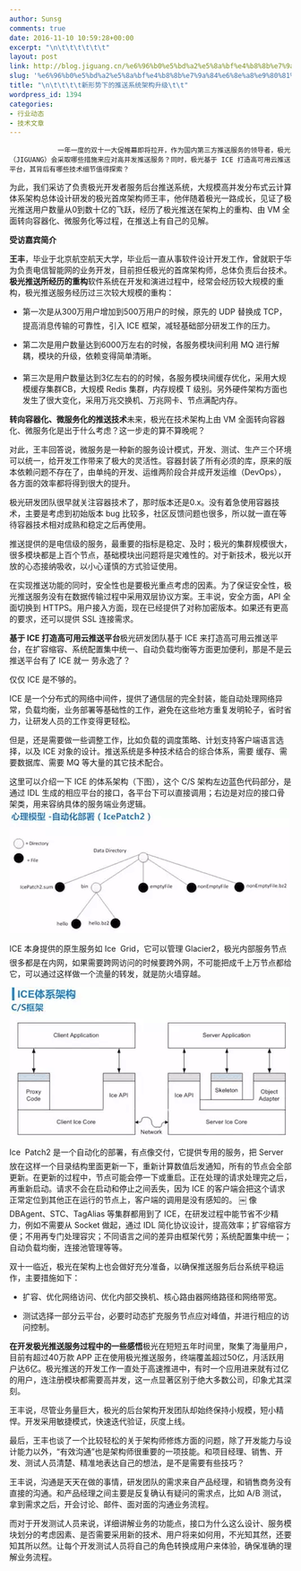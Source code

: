 ```yaml
---
author: Sunsg
comments: true
date: 2016-11-10 10:59:28+00:00
excerpt: "\n\t\t\t\t\t\t"
layout: post
link: http://blog.jiguang.cn/%e6%96%b0%e5%bd%a2%e5%8a%bf%e4%b8%8b%e7%9a%84%e6%8e%a8%e9%80%81%e7%b3%bb%e7%bb%9f%e6%9e%b6%e6%9e%84%e5%8d%87%e7%ba%a7/
slug: '%e6%96%b0%e5%bd%a2%e5%8a%bf%e4%b8%8b%e7%9a%84%e6%8e%a8%e9%80%81%e7%b3%bb%e7%bb%9f%e6%9e%b6%e6%9e%84%e5%8d%87%e7%ba%a7'
title: "\n\t\t\t\t新形势下的推送系统架构升级\t\t"
wordpress_id: 1394
categories:
- 行业动态
- 技术文章
---
```



				一年一度的双十一大促帷幕即将拉开，作为国内第三方推送服务的领导者，极光（JIGUANG）会采取哪些措施来应对高并发推送服务？同时，极光基于 ICE 打造高可用云推送平台，其背后有哪些技术细节值得探索？

为此，我们采访了负责极光开发者服务后台推送系统，大规模高并发分布式云计算体系架构总体设计研发的极光首席架构师王丰，他伴随着极光一路成长，见证了极光推送用户数量从0到数十亿的飞跃，经历了极光推送在架构上的重构、由 VM 全面转向容器化、微服务化等过程，在推送上有自己的见解。




**受访嘉宾简介**



**王丰**，毕业于北京航空航天大学，毕业后一直从事软件设计开发工作，曾就职于华为负责电信智能网的业务开发，目前担任极光的首席架构师，总体负责后台技术。**极光推送所经历的重构**软件系统在开发和演进过程中，经常会经历较大规模的重构，极光推送服务经历过三次较大规模的重构：



	
  * 第一次是从300万用户增加到500万用户的时候，原先的 UDP 替换成 TCP，提高消息传输的可靠性，引入 ICE 框架，减轻基础部分研发工作的压力。

	
  * 第二次是用户数量达到6000万左右的时候，各服务模块间利用 MQ 进行解耦，模块的升级，依赖变得简单清晰。 

	
  * 第三次是用户数量达到3亿左右的的时候，各服务模块间缓存优化，采用大规模缓存集群CB，大规模 Redis 集群，内存规模 T 级别。另外硬件架构方面也发生了很大变化，采用万兆交换机、万兆网卡、节点满配内存。


**转向容器化、微服务化的推送技术**未来，极光在技术架构上由 VM 全面转向容器化、微服务化是出于什么考虑？这一步走的算不算晚呢？

对此，王丰回答说，微服务是一种新的服务设计模式，开发、测试、生产三个环境可以统一，给开发工作带来了极大的灵活性。容器封装了所有必须的库，原来的版本依赖问题不存在了，由单纯的开发、运维两阶段合并成开发运维（DevOps），各方面的效率都将得到很大的提升。

极光研发团队很早就关注容器技术了，那时版本还是0.x。没有着急使用容器技术，主要是考虑到初始版本 bug 比较多，社区反馈问题也很多，所以就一直在等待容器技术相对成熟和稳定之后再使用。

推送提供的是电信级的服务，最重要的指标是稳定、及时；极光的集群规模很大，很多模块都是上百个节点，基础模块出问题将是灾难性的。对于新技术，极光以开放的心态接纳吸收，以小心谨慎的方式验证使用。

在实现推送功能的同时，安全性也是要极光重点考虑的因素。为了保证安全性，极光推送服务没有在数据传输过程中采用双层协议方案。王丰说，安全方面，API 全面切换到 HTTPS。用户接入方面，现在已经提供了对称加密版本。如果还有更高的要求，还可以提供 SSL 连接需求。

**基于 ICE 打造高可用云推送平台**极光研发团队基于 ICE 来打造高可用云推送平台，在扩容缩容、系统配置集中统一、自动负载均衡等方面更加便利，那是不是云推送平台有了 ICE 就一 劳永逸了？

仅仅 ICE 是不够的。

ICE 是一个分布式的网络中间件，提供了通信层的完全封装，能自动处理网络异常，负载均衡，业务部署等基础性的工作，避免在这些地方重复发明轮子，省时省力，让研发人员的工作变得更轻松。

但是，还是需要做一些调整工作，比如负载的调度策略、计划支持客户端语言选择，以及 ICE 对象的设计。推送系统是多种技术结合的综合体系，需要 缓存、需要数据库、需要 MQ 等大量的其它技术配合。

这里可以介绍一下 ICE 的体系架构（下图），这个 C/S 架构左边蓝色代码部分，是通过 IDL 生成的相应平台的接口，各平台下可以直接调用；右边是对应的接口骨架类，用来容纳具体的服务端业务逻辑。[![11](/images/2016/11/11.png)](/images/2016/11/11.png)



ICE 本身提供的原生服务如 Ice  Grid，它可以管理 Glacier2，极光内部服务节点很多都是在内网，如果需要跨网访问的时候要跨外网，不可能把成千上万节点都给它，可以通过这样做一个流量的转发，就是防火墙穿越。

![12](/images/2016/11/12.png)

Ice  Patch2 是一个自动化的部署，有点像交付，它提供专用的服务，把 Server 放在这样一个目录结构里面更新一下，重新计算数值后发通知，所有的节点会全部更新。在更新的过程中，节点可能会停一下或重启。正在处理的请求处理完之后，再重新启动。请求不会在启动和停止之间丢失，因为 ICE 的客户端会把这个请求正常定位到其他正在运行的节点上，客户端的调用是没有感知的。 
￼
像 DBAgent、STC、TagAlias 等集群都用到了 ICE，在研发过程中能节省不少精力，例如不需要从 Socket 做起，通过 IDL 简化协议设计，提高效率；扩容缩容方便；不用再专门处理容灾；不同语言之间的差异由框架代劳；系统配置集中统一；自动负载均衡，连接池管理等等。

双十一临近，极光在架构上也会做好充分准备，以确保推送服务后台系统平稳运作，主要措施如下：



	
  * 扩容、优化网络访问、优化内部交换机、核心路由器网络路径和网络带宽。

	
  * 测试选择一部分云平台，必要时动态扩充服务节点应对峰值，并进行相应的访问控制。


**在开发极光推送服务过程中的一些感悟**极光在短短五年时间里，聚集了海量用户，目前有超过40万款 APP 正在使用极光推送服务，终端覆盖超过50亿，月活跃用户达6亿。极光推送的开发工作一直处于高速推进中，有时一个应用进来就有过亿的用户，连注册模块都需要高并发，这一点显著区别于绝大多数公司，印象尤其深刻。

王丰说，尽管业务量巨大，极光的后台架构开发团队却始终保持小规模，短小精悍。开发采用敏捷模式，快速迭代验证，灰度上线。

最后，王丰也谈了一个比较轻松的关于架构师修炼方面的问题，除了开发能力与设计能力以外，“有效沟通”也是架构师很重要的一项技能。和项目经理、销售、开发、测试人员清楚、精准地表达自己的想法，是不是需要有些技巧？

王丰说，沟通是天天在做的事情，研发团队的需求来自产品经理，和销售商务没有直接的沟通。和产品经理之间主要是反复确认有疑问的需求点，比如 A/B 测试，拿到需求之后，开会讨论、邮件、面对面的沟通业务流程。

而对于开发测试人员来说，详细讲解业务的功能点，接口为什么这么设计、服务模块划分的考虑因素、是否需要采用新的技术、用户将来如何用，不光知其然，还要知其所以然。让每个开发测试人员将自己的角色转换成用户来体验，确保准确的理解业务流程。		
